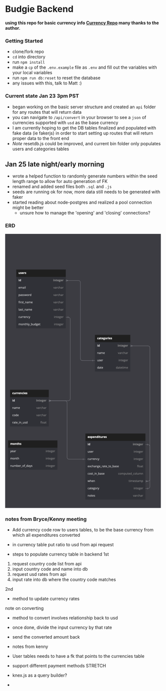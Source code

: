 # Budgie Backend

**using this repo for basic currency info [Currency Repo](https://github.com/fawazahmed0/currency-api) many thanks to the author.**

### Getting Started

- clone/fork repo
- `cd` into directory
- run `npm install`
- make a `cp` of the `.env.example` file as `.env` and fill out the variables with your local variables
- run `npm run db:reset` to reset the database
- any issues with this, talk to Matt :)

### Current state Jan 23 3pm PST

- began working on the basic server structure and created an `api` folder for any routes that will return data
- you can navigate to `/api/convert` in your browser to see a `json` of currencies supported with `usd` as the base currency
- I am currently hoping to get the DB tables finalized and populated with fake data (ie fakerjs) in order to start setting up routes that will return proper data to the front end
- _Note_ resetdb.js could be improved, and current bin folder only populates users and categories tables

## Jan 25 late night/early morning

- wrote a helped function to randomly generate numbers within the seed length range to allow for auto generation of FK
- renamed and added seed files both `.sql` and `.js`
- seeds are running ok for now, more data still needs to be generated with faker
- started reading about node-postgres and realized a pool connection might be better
  - unsure how to manage the 'opening' and 'closing' connections?

### ERD

![ERD Diagram](https://github.com/BrianKendalBucek/budgie-api/blob/main/public/docs/ERD.png?raw=true)

### notes from Bryce/Kenny meeting

- Add currency code row to users tables, to be the base currency from which all expenditures converted
- in currency table put ratio to usd from api request

- steps to populate currency table in backend
  1st

1. request country code list from api
2. input country code and name into db
3. request usd rates from api
4. input rate into db where the country code matches

2nd

- method to update currency rates

note on converting

- method to convert involves relationship back to usd
- once done, divide the input currency by that rate
- send the converted amount back

- notes from kenny
- User tables needs to have a fk that points to the currencies table
- support different payment methods STRETCH
- knex.js as a query builder?
-
